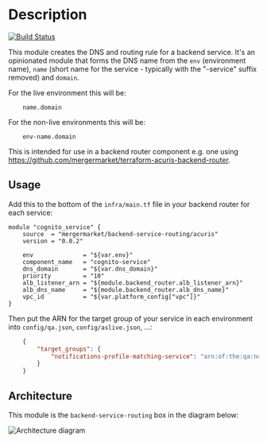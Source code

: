Description
===========

[![Build Status](https://travis-ci.com/mergermarket/terraform-acuris-backend-service-routing.svg?branch=master)](https://travis-ci.com/mergermarket/terraform-acuris-backend-service-routing)

This module creates the DNS and routing rule for a backend service. It's an opinionated module that forms the DNS name from the `env` (environment name), `name` (short name for the service - typically with the "-service" suffix removed) and `domain`.

For the live environment this will be:

```plain
    name.domain
```

For the non-live environments this will be:

```plain
    env-name.domain
```

This is intended for use in a backend router component e.g. one using <https://github.com/mergermarket/terraform-acuris-backend-router>.

Usage
-----

Add this to the bottom of the `infra/main.tf` file in your backend router for each service:

```hcl
module "cognito_service" {
    source  = "mergermarket/backend-service-routing/acuris"
    version = "0.0.2"

    env              = "${var.env}"
    component_name   = "cognito-service"
    dns_domain       = "${var.dns_domain}"
    priority         = "10"
    alb_listener_arn = "${module.backend_router.alb_listener_arn}"
    alb_dns_name     = "${module.backend_router.alb_dns_name}"
    vpc_id           = "${var.platform_config["vpc"]}"
}
```

Then put the ARN for the target group of your service in each environment into `config/qa.json`, `config/aslive.json`, ...:

```json
    {
        "target_groups": {
            "notifications-profile-matching-service": "arn:of:the:qa:notifications-profile-matching-service:target:group"
        }
    }
```

Architecture
------------

This module is the `backend-service-routing` box in the diagram below:

![Architecture diagram](./docs/backend-routing.png)
